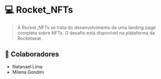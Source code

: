 # :computer: Rocket_NFTs

> A Rocket_NFTs se trata do desenvolvimento de uma landing page completa sobre NFTs.
> O desafio está disponível na plataforma da Rocketseat.

## :handshake: Colaboradores

- Natanael Lima
- Milena Gondim
